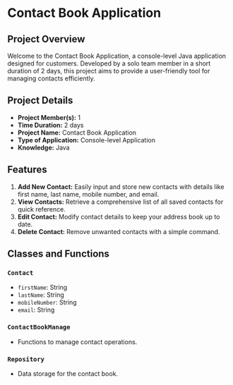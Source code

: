 # Contact Book Application

## Project Overview

Welcome to the Contact Book Application, a console-level Java application designed for customers. Developed by a solo team member in a short duration of 2 days, this project aims to provide a user-friendly tool for managing contacts efficiently.

## Project Details

- **Project Member(s):** 1
- **Time Duration:** 2 days
- **Project Name:** Contact Book Application
- **Type of Application:** Console-level Application
- **Knowledge:** Java

## Features

1. **Add New Contact:** Easily input and store new contacts with details like first name, last name, mobile number, and email.
2. **View Contacts:** Retrieve a comprehensive list of all saved contacts for quick reference.
3. **Edit Contact:** Modify contact details to keep your address book up to date.
4. **Delete Contact:** Remove unwanted contacts with a simple command.

## Classes and Functions

### `Contact`

- `firstName`: String
- `lastName`: String
- `mobileNumber`: String
- `email`: String

### `ContactBookManage`

- Functions to manage contact operations.

### `Repository`

- Data storage for the contact book.
